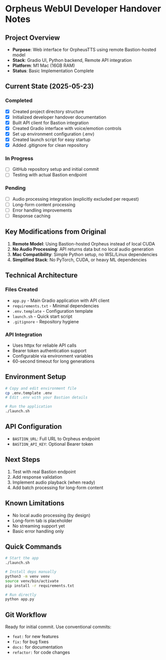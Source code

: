 # Orpheus WebUI Developer Handover Notes

## Project Overview
- **Purpose**: Web interface for OrpheusTTS using remote Bastion-hosted model
- **Stack**: Gradio UI, Python backend, Remote API integration
- **Platform**: M1 Mac (16GB RAM)
- **Status**: Basic Implementation Complete

## Current State (2025-05-23)

### Completed
- [x] Created project directory structure
- [x] Initialized developer handover documentation
- [x] Built API client for Bastion integration
- [x] Created Gradio interface with voice/emotion controls
- [x] Set up environment configuration (.env)
- [x] Created launch script for easy startup
- [x] Added .gitignore for clean repository

### In Progress
- [ ] GitHub repository setup and initial commit
- [ ] Testing with actual Bastion endpoint

### Pending
- [ ] Audio processing integration (explicitly excluded per request)
- [ ] Long-form content processing
- [ ] Error handling improvements
- [ ] Response caching

## Key Modifications from Original
1. **Remote Model**: Using Bastion-hosted Orpheus instead of local CUDA
2. **No Audio Processing**: API returns data but no local audio generation
3. **Mac Compatibility**: Simple Python setup, no WSL/Linux dependencies
4. **Simplified Stack**: No PyTorch, CUDA, or heavy ML dependencies

## Technical Architecture

### Files Created
- `app.py` - Main Gradio application with API client
- `requirements.txt` - Minimal dependencies
- `.env.template` - Configuration template
- `launch.sh` - Quick start script
- `.gitignore` - Repository hygiene

### API Integration
- Uses httpx for reliable API calls
- Bearer token authentication support
- Configurable via environment variables
- 60-second timeout for long generations

## Environment Setup
```bash
# Copy and edit environment file
cp .env.template .env
# Edit .env with your Bastion details

# Run the application
./launch.sh
```

## API Configuration
- `BASTION_URL`: Full URL to Orpheus endpoint
- `BASTION_API_KEY`: Optional Bearer token

## Next Steps
1. Test with real Bastion endpoint
2. Add response validation
3. Implement audio playback (when ready)
4. Add batch processing for long-form content

## Known Limitations
- No local audio processing (by design)
- Long-form tab is placeholder
- No streaming support yet
- Basic error handling only

## Quick Commands
```bash
# Start the app
./launch.sh

# Install deps manually
python3 -m venv venv
source venv/bin/activate
pip install -r requirements.txt

# Run directly
python app.py
```

## Git Workflow
Ready for initial commit. Use conventional commits:
- `feat:` for new features
- `fix:` for bug fixes
- `docs:` for documentation
- `refactor:` for code changes
